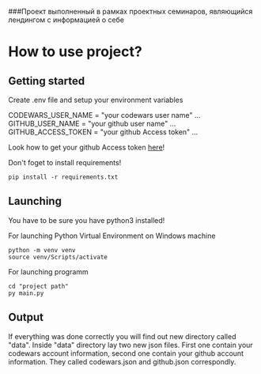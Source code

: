 
###Проект выполненный в рамках проектных семинаров, являющийся лендингом с информацией о себе


# How to use project?



## Getting started


Create .env file and setup your environment variables


CODEWARS_USER_NAME = "your codewars user name"
...
GITHUB_USER_NAME = "your github user name"
...
GITHUB_ACCESS_TOKEN = "your github Access token"
...

Look how to get your github Access token [here](https://docs.github.com/en/authentication/keeping-your-account-and-data-secure/creating-a-personal-access-token)!


Don't foget to install requirements!

```
pip install -r requirements.txt

```

## Launching

You have to be sure you have python3 installed!

For launching Python Virtual Environment on Windows machine

```
python -m venv venv
source venv/Scripts/activate
```

For launching programm

```
cd "project path"
py main.py

```
## Output

If everything was done correctly you will find out new directory called "data". Inside "data" directory lay two new json files. First one contain your codewars account information, second one contain your github account information. They called codewars.json and github.json correspondly.
